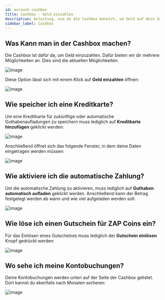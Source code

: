 ```yaml
---
id: account-cashbox
title: Cashbox - Geld einzahlen
description: Anleitung, wie du die Cashbox benutzt, um Geld auf dein ZAP-Hosting Kundenkonto einzuzahlen - ZAP-Hosting.com Dokumentationen
sidebar_label: Cashbox
---
```


## Was Kann man in der Cashbox machen?

Die Cashbox ist dafür da, um Geld einzuzahlen. Dafür bieten wir dir mehrere Möglichkeiten an. Dies sind die aktuellen Möglichkeiten:

![image](https://user-images.githubusercontent.com/13604413/159164471-da9b3975-27d3-4e3f-ae3b-f3103335e6a8.png)

Diese Option lässt sich mit einem Klick auf **Geld einzahlen** öffnen: 

![image](https://user-images.githubusercontent.com/13604413/159164473-a5331c5a-b164-4b55-9f45-c9355b1597bc.png)


## Wie speicher ich eine Kreditkarte?

Um eine Kreditkarte für zukünftige oder automatische Guthabenaufladungen zu speichern muss lediglich auf **Kreditkarte hinzufügen** geklickt werden: 

![image](https://user-images.githubusercontent.com/13604413/159164476-1ae479b3-f9ea-4494-a609-65089eb0185e.png)

Anschließend öffnet sich das folgende Fenster, in dem deine Daten eingetragen werden müssen: 

![image](https://user-images.githubusercontent.com/13604413/159164483-4e2888e8-fe3e-490f-adac-70023092712f.png)


## Wie aktiviere ich die automatische Zahlung?

Um die automatische Zahlung zu aktivieren, muss lediglich auf **Guthaben automatisch aufladen** geklickt werden. Anschließend kann der Betrag festgelegt werden ab wann und wie viel aufgeladen werden soll:

![image](https://user-images.githubusercontent.com/13604413/159164492-19d1e735-9d74-47b1-8b0f-cdec02cf7216.png)


## Wie löse ich einen Gutschein für ZAP Coins ein?

Für das Einlösen eines Gutscheines muss lediglich der **Gutschein einlösen** Knopf gedrückt werden: 

![image](https://user-images.githubusercontent.com/13604413/159164496-3fe262df-c3fe-44b6-a23b-946fe9c8c7a9.png)


## Wo sehe ich meine Kontobuchungen?

Deine Kontobuchungen werden unten auf der Seite der Cashbox gelistet. Dort kannst du ebenfalls nach Monaten sortieren:

![image](https://user-images.githubusercontent.com/13604413/159164500-80c887a4-a6ed-4484-8e06-5ba8fc50d306.png)
